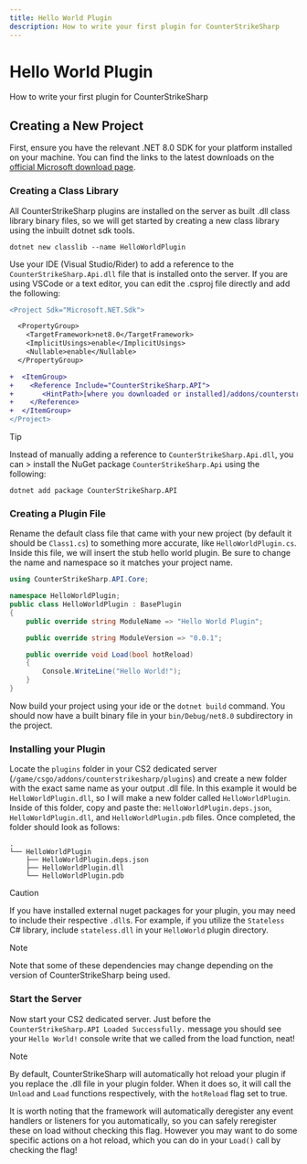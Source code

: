 ```yaml
---
title: Hello World Plugin
description: How to write your first plugin for CounterStrikeSharp
---
```


# Hello World Plugin

How to write your first plugin for CounterStrikeSharp

## Creating a New Project

First, ensure you have the relevant .NET 8.0 SDK for your platform installed on your machine. You can find the links to the latest downloads on the <a href="https://dotnet.microsoft.com/en-us/download/dotnet/8.0" target="_blank"> official Microsoft download page</a>.

### Creating a Class Library

All CounterStrikeSharp plugins are installed on the server as built .dll class library binary files, so we will get started by creating a new class library using the inbuilt dotnet sdk tools.

```shell
dotnet new classlib --name HelloWorldPlugin
```

Use your IDE (Visual Studio/Rider) to add a reference to the `CounterStrikeSharp.Api.dll` file that is installed onto the server. If you are using VSCode or a text editor, you can edit the .csproj file directly and add the following:

```diff
<Project Sdk="Microsoft.NET.Sdk">

  <PropertyGroup>
    <TargetFramework>net8.0</TargetFramework>
    <ImplicitUsings>enable</ImplicitUsings>
    <Nullable>enable</Nullable>
  </PropertyGroup>

+  <ItemGroup>
+    <Reference Include="CounterStrikeSharp.API">
+       <HintPath>[where you downloaded or installed]/addons/counterstrikesharp/api/CounterStrikeSharp.API.dll</HintPath>
+    </Reference>
+  </ItemGroup>
</Project>
```

> [!TIP]
> Instead of manually adding a reference to `CounterStrikeSharp.Api.dll`, you can > install the NuGet package `CounterStrikeSharp.Api` using the following:
> ```shell
> dotnet add package CounterStrikeSharp.API
> ```

### Creating a Plugin File

Rename the default class file that came with your new project (by default it should be `Class1.cs`) to something more accurate, like `HelloWorldPlugin.cs`. Inside this file, we will insert the stub hello world plugin. Be sure to change the name and namespace so it matches your project name.

```csharp
using CounterStrikeSharp.API.Core;

namespace HelloWorldPlugin;
public class HelloWorldPlugin : BasePlugin
{
    public override string ModuleName => "Hello World Plugin";

    public override string ModuleVersion => "0.0.1";

    public override void Load(bool hotReload)
    {
        Console.WriteLine("Hello World!");
    }
}
```

Now build your project using your ide or the `dotnet build` command. You should now have a built binary file in your `bin/Debug/net8.0` subdirectory in the project.

### Installing your Plugin

Locate the `plugins` folder in your CS2 dedicated server (`/game/csgo/addons/counterstrikesharp/plugins`) and create a new folder with the exact same name as your output .dll file. In this example it would be `HelloWorldPlugin.dll`, so I will make a new folder called `HelloWorldPlugin`. Inside of this folder, copy and paste the: `HelloWorldPlugin.deps.json`, `HelloWorldPlugin.dll`, and `HelloWorldPlugin.pdb` files. Once completed, the folder should look as follows:

```shell
.
└── HelloWorldPlugin
    ├── HelloWorldPlugin.deps.json
    ├── HelloWorldPlugin.dll
    └── HelloWorldPlugin.pdb
```

> [!CAUTION]
> If you have installed external nuget packages for your plugin, you may need to include their respective `.dll`s. For example, if you utilize the `Stateless` C# library, include `stateless.dll` in your `HelloWorld` plugin directory.

> [!NOTE]
> Note that some of these dependencies may change depending on the version of CounterStrikeSharp being used.

### Start the Server

Now start your CS2 dedicated server. Just before the `CounterStrikeSharp.API Loaded Successfully.` message you should see your `Hello World!` console write that we called from the load function, neat!

> [!NOTE]
> By default, CounterStrikeSharp will automatically hot reload your plugin if you replace the .dll file in your plugin folder. When it does so, it will call the `Unload` and `Load` functions respectively, with the `hotReload` flag set to true.
> 
> It is worth noting that the framework will automatically deregister any event handlers or listeners for you automatically, so you can safely reregister these on load without checking this flag. However you may want to do some specific actions on a hot reload, which you can do in your `Load()` call by checking the flag!
